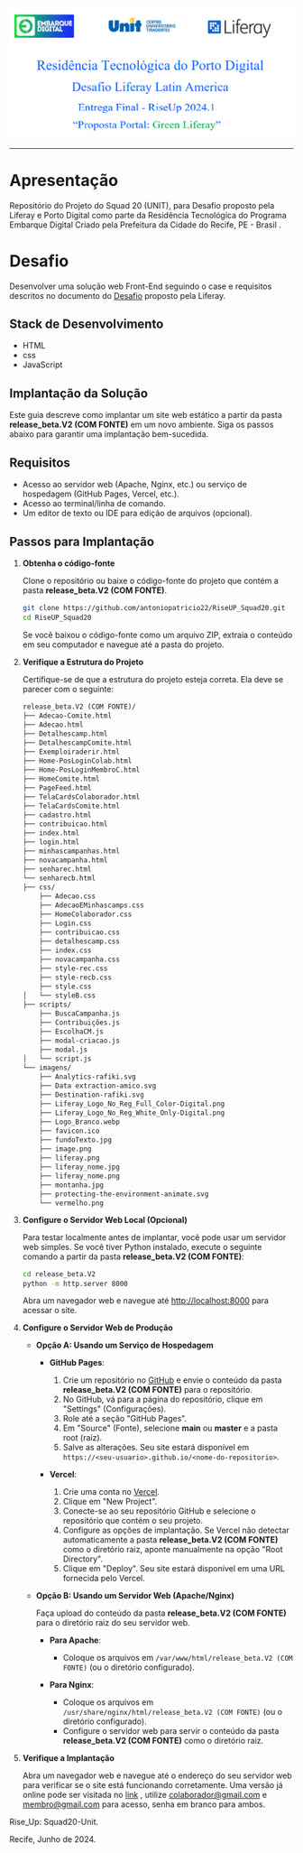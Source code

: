![thumbnail](./Entrega_Parcial_Docs/banner-squad20.png)




---
# Apresentação
Repositório do Projeto do Squad 20 (UNIT), para Desafio proposto pela Liferay e Porto Digital como parte da Residência Tecnológica do Programa Embarque Digital Criado pela Prefeitura da Cidade do Recife, PE - Brasil . 

# Desafio

Desenvolver uma solução web Front-End seguindo o case e requisitos descritos no documento do [Desafio](./Entrega_Parcial_Docs/Programa_de_Residencia_Porto_Digital___Squad_Liferay_20_2024.1.pdf) proposto pela Liferay.

## Stack de Desenvolvimento

- HTML
- css
- JavaScript


## Implantação da Solução

Este guia descreve como implantar um site web estático a partir da pasta **release_beta.V2 (COM FONTE)** em um novo ambiente. Siga os passos abaixo para garantir uma implantação bem-sucedida.

## Requisitos

- Acesso ao servidor web (Apache, Nginx, etc.) ou serviço de hospedagem (GitHub Pages, Vercel, etc.).
- Acesso ao terminal/linha de comando.
- Um editor de texto ou IDE para edição de arquivos (opcional).

## Passos para Implantação

1. **Obtenha o código-fonte**

   Clone o repositório ou baixe o código-fonte do projeto que contém a pasta **release_beta.V2 (COM FONTE)**.

   ```bash
   git clone https://github.com/antoniopatricio22/RiseUP_Squad20.git
   cd RiseUP_Squad20
   ```

   Se você baixou o código-fonte como um arquivo ZIP, extraia o conteúdo em seu computador e navegue até a pasta do projeto.

2. **Verifique a Estrutura do Projeto**

   Certifique-se de que a estrutura do projeto esteja correta. Ela deve se parecer com o seguinte:

   ```
   release_beta.V2 (COM FONTE)/
   ├── Adecao-Comite.html
   ├── Adecao.html
   ├── Detalhescamp.html
   ├── DetalhescampComite.html
   ├── Exemploiraderir.html
   ├── Home-PosLoginColab.html
   ├── Home-PosLoginMembroC.html
   ├── HomeComite.html
   ├── PageFeed.html
   ├── TelaCardsColaborador.html
   ├── TelaCardsComite.html
   ├── cadastro.html
   ├── contribuicao.html
   ├── index.html
   ├── login.html
   ├── minhascampanhas.html
   ├── novacampanha.html
   ├── senharec.html
   └── senharecb.html
   ├── css/
       ├── Adecao.css
       ├── AdecaoEMinhascamps.css
       ├── HomeColaborador.css
       ├── Login.css
       ├── contribuicao.css
       ├── detalhescamp.css
       ├── index.css
       ├── novacampanha.css
       ├── style-rec.css
       ├── style-recb.css
       ├── style.css
   │   └── styleB.css
   ├── scripts/
       ├── BuscaCampanha.js
       ├── Contribuições.js
       ├── EscolhaCM.js
       ├── modal-criacao.js
       ├── modal.js
   │   └── script.js
   └── imagens/
       ├── Analytics-rafiki.svg
       ├── Data extraction-amico.svg
       ├── Destination-rafiki.svg
       ├── Liferay_Logo_No_Reg_Full_Color-Digital.png
       ├── Liferay_Logo_No_Reg_White_Only-Digital.png
       ├── Logo_Branco.webp
       ├── favicon.ico
       ├── fundoTexto.jpg
       ├── image.png
       ├── liferay.png
       ├── liferay_nome.jpg
       ├── liferay_nome.png
       ├── montanha.jpg
       ├── protecting-the-environment-animate.svg
       └── vermelho.png

   ```

3. **Configure o Servidor Web Local (Opcional)**

   Para testar localmente antes de implantar, você pode usar um servidor web simples. Se você tiver Python instalado, execute o seguinte comando a partir da pasta **release_beta.V2 (COM FONTE)**:

   ```bash
   cd release_beta.V2
   python -m http.server 8000
   ```

   Abra um navegador web e navegue até [http://localhost:8000](http://localhost:8000) para acessar o site.

4. **Configure o Servidor Web de Produção**

   - **Opção A: Usando um Serviço de Hospedagem**

     - **GitHub Pages**:
       1. Crie um repositório no [GitHub](https://github.com/) e envie o conteúdo da pasta **release_beta.V2 (COM FONTE)** para o repositório.
       2. No GitHub, vá para a página do repositório, clique em "Settings" (Configurações).
       3. Role até a seção "GitHub Pages".
       4. Em "Source" (Fonte), selecione **main** ou **master** e a pasta root (raiz).
       5. Salve as alterações. Seu site estará disponível em `https://<seu-usuario>.github.io/<nome-do-repositorio>`.

     - **Vercel**:
       1. Crie uma conta no [Vercel](https://vercel.com/signup).
       2. Clique em "New Project".
       3. Conecte-se ao seu repositório GitHub e selecione o repositório que contém o seu projeto.
       4. Configure as opções de implantação. Se Vercel não detectar automaticamente a pasta **release_beta.V2 (COM FONTE)** como o diretório raiz, aponte manualmente na opção "Root Directory".
       5. Clique em "Deploy". Seu site estará disponível em uma URL fornecida pelo Vercel.

   - **Opção B: Usando um Servidor Web (Apache/Nginx)**

     Faça upload do conteúdo da pasta **release_beta.V2 (COM FONTE)** para o diretório raiz do seu servidor web.

     - **Para Apache**:
       - Coloque os arquivos em `/var/www/html/release_beta.V2 (COM FONTE)` (ou o diretório configurado).

     - **Para Nginx**:
       - Coloque os arquivos em `/usr/share/nginx/html/release_beta.V2 (COM FONTE)` (ou o diretório configurado).
       - Configure o servidor web para servir o conteúdo da pasta **release_beta.V2 (COM FONTE)** como o diretório raiz.

5. **Verifique a Implantação**

   Abra um navegador web e navegue até o endereço do seu servidor web para verificar se o site está funcionando corretamente.
   Uma versão já online pode ser visitada no [link](https://squad20-unit.vercel.app/) , utilize colaborador@gmail.com e membro@gmail.com para acesso, senha em branco para ambos.

Rise_Up: Squad20-Unit.


Recife, Junho de 2024.
